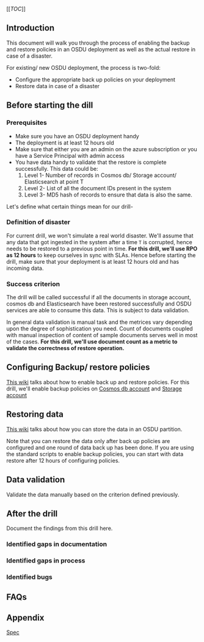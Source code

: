 [[_TOC_]]

## Introduction
This document will walk you through the process of enabling the backup and restore policies in an OSDU deployment as well as the actual restore in case of a disaster.

For existing/ new OSDU deployment, the process is two-fold:
- Configure the appropriate back up policies on your deployment
- Restore data in case of a disaster

## Before starting the dill

### Prerequisites
- Make sure you have an OSDU deployment handy
- The deployment is at least 12 hours old
- Make sure that either you are an admin on the azure subscription or you have a Service Principal with admin access
- You have data handy to validate that the restore is complete successfully. This data could be:
     1. Level 1- Number of records in Cosmos db/ Storage account/ Elasticsearch at point T
     2. Level 2- List of all the document IDs present in the system
     3. Level 3- MD5 hash of records to ensure that data is also the same.

Let's define what certain things mean for our drill-
### Definition of disaster
For current drill, we won't simulate a real world disaster. We'll assume that any data that got ingested in the system after a time `T` is corrupted, hence needs to be restored to a previous point in time. 
**For this drill, we'll use RPO as 12 hours** to keep ourselves in sync with SLAs. Hence before starting the drill, make sure that your deployment is at least 12 hours old and has incoming data. 
### Success criterion
The drill will be called successful if all the documents in storage account, cosmos db and Elasticsearch have been restored successfully and OSDU services are able to consume this data. This is subject to data validation.

In general data validation is manual task and the metrices vary depending upon the degree of sophistication you need. Count of documents coupled with manual inspection of content of sample documents serves well in most of the cases. **For this drill, we'll use document count as a metric to validate the correctness of restore operation.** 

## Configuring Backup/ restore policies

[This wiki](/SOPs-for-Enabling-and-Configuring-Backup/Enable-and-configure-Backup-for-OSDU) talks about how to enable back up and restore policies. For this drill, we'll enable backup policies on [Cosmos db account](/SOPs-for-Enabling-and-Configuring-Backup/Enable-and-configure-Backup-for-OSDU#enabling-back-up-for-cosmosdb-account) and [Storage account](/SOPs-for-Enabling-and-Configuring-Backup/Enable-and-configure-Backup-for-OSDU#enabling-back-up-for-storage-accounts)

## Restoring data
[This wiki](/SOPs-for-restoring-partitions/SOP:-restore-an-OSDU-partition) talks about how you can store the data in an OSDU partition. 

Note that you can restore the data only after back up policies are configured and one round of data back up has been done. If you are using the standard scripts to enable backup policies, you can start with data restore after 12 hours of configuring policies.

## Data validation
Validate the data manually based on the criterion defined previously.

## After the drill
Document the findings from this drill here.
### Identified gaps in documentation
### Identified gaps in process
### Identified bugs

## FAQs

## Appendix
[Spec](/Backup-and-restore-on-OSDU-phase-1)




